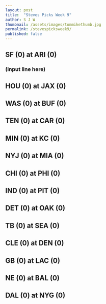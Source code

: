 ```yaml
---
layout: post
title:  "Steves Picks Week 9"
author: S J W
thumbnail: /assets/images/tommikethumb.jpg
permalink: /stevespicksweek9/
published: false
---
```


## **SF (0) at ARI (0)**
### **(input line here)**

## **HOU (0) at JAX (0)** 

## **WAS (0) at BUF (0)** 

## **TEN (0) at CAR (0)** 

## **MIN (0) at KC (0)** 

## **NYJ (0) at MIA (0)** 

## **CHI (0) at PHI (0)** 

## **IND (0) at PIT (0)** 

## **DET (0) at OAK (0)** 

## **TB (0) at SEA (0)** 

## **CLE (0) at DEN (0)** 

## **GB (0) at LAC (0)** 

## **NE (0) at BAL (0)** 

## **DAL (0) at NYG (0)** 

